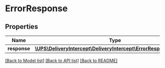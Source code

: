 # ErrorResponse

## Properties
Name | Type | Description | Notes
------------ | ------------- | ------------- | -------------
**response** | [**\UPS\DeliveryIntercept\DeliveryIntercept\ErrorResponseResponse**](ErrorResponseResponse.md) |  | 

[[Back to Model list]](../../README.md#documentation-for-models) [[Back to API list]](../../README.md#documentation-for-api-endpoints) [[Back to README]](../../README.md)

